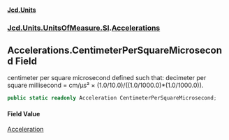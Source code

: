 #### [Jcd.Units](index.md 'index')
### [Jcd.Units.UnitsOfMeasure.SI](Jcd.Units.UnitsOfMeasure.SI.md 'Jcd.Units.UnitsOfMeasure.SI').[Accelerations](Accelerations.md 'Jcd.Units.UnitsOfMeasure.SI.Accelerations')

## Accelerations.CentimeterPerSquareMicrosecond Field

centimeter per square microsecond defined such that: decimeter per square millisecond = cm/μs² ×
(1.0/10.0)/((1.0/1000.0)*(1.0/1000.0)).

```csharp
public static readonly Acceleration CentimeterPerSquareMicrosecond;
```

#### Field Value
[Acceleration](Acceleration.md 'Jcd.Units.UnitTypes.Acceleration')